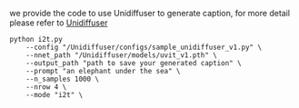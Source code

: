 we provide the code to use Unidiffuser to generate caption, for more detail please refer to [Unidiffuser](https://github.com/thu-ml/unidiffuser)

```
python i2t.py
    --config "/Unidiffuser/configs/sample_unidiffuser_v1.py" \
    --nnet_path "/Unidiffuser/models/uvit_v1.pth" \
    --output_path "path to save your generated caption" \
    --prompt "an elephant under the sea" \
    --n_samples 1000 \
    --nrow 4 \
    --mode "i2t" \
```